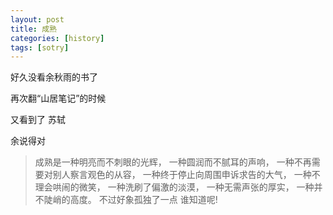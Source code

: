 ```yaml
---
layout: post
title: 成熟
categories: [history]
tags: [sotry]
---
```



好久没看余秋雨的书了

再次翻“山居笔记”的时候

又看到了 苏轼

余说得对

>成熟是一种明亮而不刺眼的光辉，
>一种圆润而不腻耳的声响，
>一种不再需要对别人察言观色的从容，
>一种终于停止向周围申诉求告的大气，
>一种不理会哄闹的微笑，
>一种洗刷了偏激的淡漠，
>一种无需声张的厚实，
>一种并不陡峭的高度。  不过好象孤独了一点 谁知道呢!
